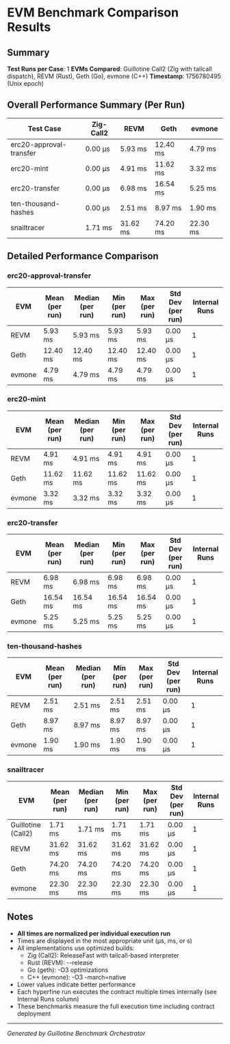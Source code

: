 # EVM Benchmark Comparison Results

## Summary

**Test Runs per Case**: 1
**EVMs Compared**: Guillotine Call2 (Zig with tailcall dispatch), REVM (Rust), Geth (Go), evmone (C++)
**Timestamp**: 1756780495 (Unix epoch)

## Overall Performance Summary (Per Run)

| Test Case | Zig-Call2 | REVM | Geth | evmone |
|-----------|-----------|------|------|--------|
| erc20-approval-transfer   |  0.00 μs |   5.93 ms |  12.40 ms |   4.79 ms |
| erc20-mint                |  0.00 μs |   4.91 ms |  11.62 ms |   3.32 ms |
| erc20-transfer            |  0.00 μs |   6.98 ms |  16.54 ms |   5.25 ms |
| ten-thousand-hashes       |  0.00 μs |   2.51 ms |   8.97 ms |   1.90 ms |
| snailtracer               |   1.71 ms |  31.62 ms |  74.20 ms |  22.30 ms |

## Detailed Performance Comparison

### erc20-approval-transfer

| EVM | Mean (per run) | Median (per run) | Min (per run) | Max (per run) | Std Dev (per run) | Internal Runs |
|-----|----------------|------------------|---------------|---------------|-------------------|---------------|
| REVM        |        5.93 ms |          5.93 ms |       5.93 ms |       5.93 ms |          0.00 μs |             1 |
| Geth        |       12.40 ms |         12.40 ms |      12.40 ms |      12.40 ms |          0.00 μs |             1 |
| evmone      |        4.79 ms |          4.79 ms |       4.79 ms |       4.79 ms |          0.00 μs |             1 |

### erc20-mint

| EVM | Mean (per run) | Median (per run) | Min (per run) | Max (per run) | Std Dev (per run) | Internal Runs |
|-----|----------------|------------------|---------------|---------------|-------------------|---------------|
| REVM        |        4.91 ms |          4.91 ms |       4.91 ms |       4.91 ms |          0.00 μs |             1 |
| Geth        |       11.62 ms |         11.62 ms |      11.62 ms |      11.62 ms |          0.00 μs |             1 |
| evmone      |        3.32 ms |          3.32 ms |       3.32 ms |       3.32 ms |          0.00 μs |             1 |

### erc20-transfer

| EVM | Mean (per run) | Median (per run) | Min (per run) | Max (per run) | Std Dev (per run) | Internal Runs |
|-----|----------------|------------------|---------------|---------------|-------------------|---------------|
| REVM        |        6.98 ms |          6.98 ms |       6.98 ms |       6.98 ms |          0.00 μs |             1 |
| Geth        |       16.54 ms |         16.54 ms |      16.54 ms |      16.54 ms |          0.00 μs |             1 |
| evmone      |        5.25 ms |          5.25 ms |       5.25 ms |       5.25 ms |          0.00 μs |             1 |

### ten-thousand-hashes

| EVM | Mean (per run) | Median (per run) | Min (per run) | Max (per run) | Std Dev (per run) | Internal Runs |
|-----|----------------|------------------|---------------|---------------|-------------------|---------------|
| REVM        |        2.51 ms |          2.51 ms |       2.51 ms |       2.51 ms |          0.00 μs |             1 |
| Geth        |        8.97 ms |          8.97 ms |       8.97 ms |       8.97 ms |          0.00 μs |             1 |
| evmone      |        1.90 ms |          1.90 ms |       1.90 ms |       1.90 ms |          0.00 μs |             1 |

### snailtracer

| EVM | Mean (per run) | Median (per run) | Min (per run) | Max (per run) | Std Dev (per run) | Internal Runs |
|-----|----------------|------------------|---------------|---------------|-------------------|---------------|
| Guillotine (Call2) |        1.71 ms |          1.71 ms |       1.71 ms |       1.71 ms |          0.00 μs |             1 |
| REVM        |       31.62 ms |         31.62 ms |      31.62 ms |      31.62 ms |          0.00 μs |             1 |
| Geth        |       74.20 ms |         74.20 ms |      74.20 ms |      74.20 ms |          0.00 μs |             1 |
| evmone      |       22.30 ms |         22.30 ms |      22.30 ms |      22.30 ms |          0.00 μs |             1 |


## Notes

- **All times are normalized per individual execution run**
- Times are displayed in the most appropriate unit (μs, ms, or s)
- All implementations use optimized builds:
  - Zig (Call2): ReleaseFast with tailcall-based interpreter
  - Rust (REVM): --release
  - Go (geth): -O3 optimizations
  - C++ (evmone): -O3 -march=native
- Lower values indicate better performance
- Each hyperfine run executes the contract multiple times internally (see Internal Runs column)
- These benchmarks measure the full execution time including contract deployment

---

*Generated by Guillotine Benchmark Orchestrator*
